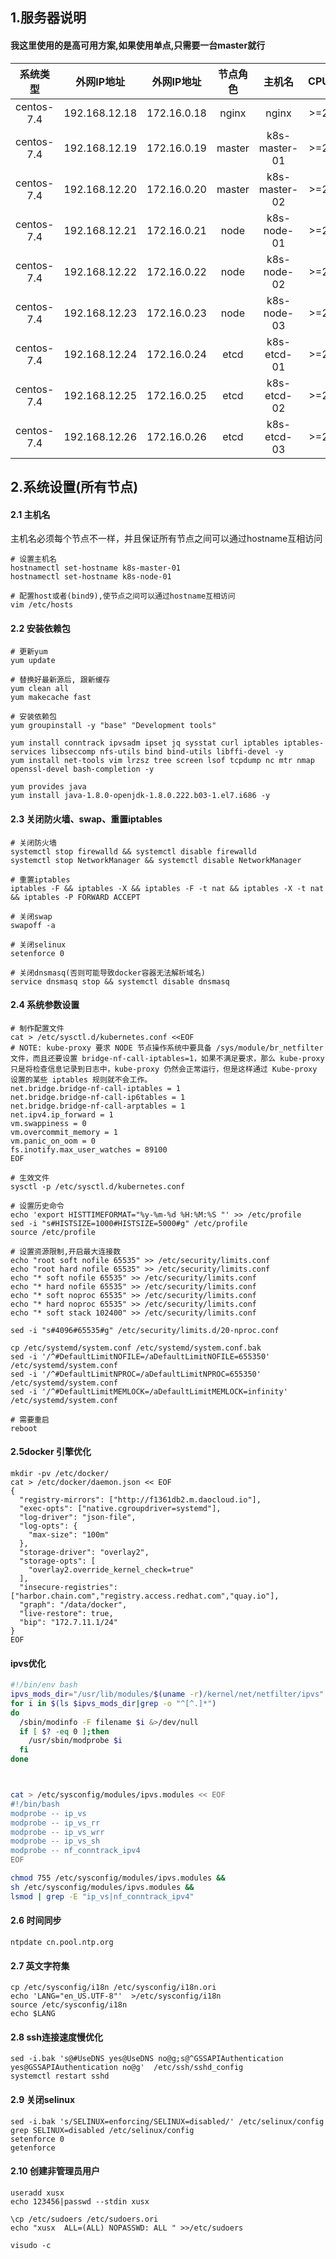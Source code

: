 ## 1.服务器说明
#### 我这里使用的是高可用方案,如果使用单点,只需要一台master就行
|系统类型  |外网IP地址   |外网IP地址 |节点角色|主机名       |CPU   |内存  |
|:-------: |:-----:      |:-----:    |:----:  |:----:       |:----:|:----:|
|centos-7.4|192.168.12.18|172.16.0.18|nginx   |nginx        |>=2   |>=2   |
|centos-7.4|192.168.12.19|172.16.0.19|master  |k8s-master-01|>=2   |>=2   |
|centos-7.4|192.168.12.20|172.16.0.20|master  |k8s-master-02|>=2   |>=2   |
|centos-7.4|192.168.12.21|172.16.0.21|node    |k8s-node-01  |>=2   |>=2   |
|centos-7.4|192.168.12.22|172.16.0.22|node    |k8s-node-02  |>=2   |>=2   |
|centos-7.4|192.168.12.23|172.16.0.23|node    |k8s-node-03  |>=2   |>=2   |
|centos-7.4|192.168.12.24|172.16.0.24|etcd    |k8s-etcd-01  |>=2   |>=2   |
|centos-7.4|192.168.12.25|172.16.0.25|etcd    |k8s-etcd-02  |>=2   |>=2   |
|centos-7.4|192.168.12.26|172.16.0.26|etcd    |k8s-etcd-03  |>=2   |>=2   |

## 2.系统设置(所有节点)
#### 2.1 主机名
主机名必须每个节点不一样，并且保证所有节点之间可以通过hostname互相访问
```
# 设置主机名
hostnamectl set-hostname k8s-master-01
hostnamectl set-hostname k8s-node-01

# 配置host或者(bind9),使节点之间可以通过hostname互相访问
vim /etc/hosts
```

#### 2.2 安装依赖包
```
# 更新yum
yum update

# 替换好最新源后, 跟新缓存
yum clean all
yum makecache fast

# 安装依赖包
yum groupinstall -y "base" "Development tools"

yum install conntrack ipvsadm ipset jq sysstat curl iptables iptables-services libseccomp nfs-utils bind bind-utils libffi-devel -y
yum install net-tools vim lrzsz tree screen lsof tcpdump nc mtr nmap openssl-devel bash-completion -y

yum provides java
yum install java-1.8.0-openjdk-1.8.0.222.b03-1.el7.i686 -y
```

#### 2.3 关闭防火墙、swap、重置iptables
```
# 关闭防火墙
systemctl stop firewalld && systemctl disable firewalld
systemctl stop NetworkManager && systemctl disable NetworkManager

# 重置iptables
iptables -F && iptables -X && iptables -F -t nat && iptables -X -t nat && iptables -P FORWARD ACCEPT

# 关闭swap
swapoff -a

# 关闭selinux
setenforce 0

# 关闭dnsmasq(否则可能导致docker容器无法解析域名)
service dnsmasq stop && systemctl disable dnsmasq
```

#### 2.4 系统参数设置
```
# 制作配置文件
cat > /etc/sysctl.d/kubernetes.conf <<EOF
# NOTE: kube-proxy 要求 NODE 节点操作系统中要具备 /sys/module/br_netfilter 文件，而且还要设置 bridge-nf-call-iptables=1，如果不满足要求，那么 kube-proxy 只是将检查信息记录到日志中，kube-proxy 仍然会正常运行，但是这样通过 Kube-proxy 设置的某些 iptables 规则就不会工作。
net.bridge.bridge-nf-call-iptables = 1
net.bridge.bridge-nf-call-ip6tables = 1
net.bridge.bridge-nf-call-arptables = 1
net.ipv4.ip_forward = 1
vm.swappiness = 0
vm.overcommit_memory = 1
vm.panic_on_oom = 0
fs.inotify.max_user_watches = 89100
EOF

# 生效文件
sysctl -p /etc/sysctl.d/kubernetes.conf

# 设置历史命令
echo 'export HISTTIMEFORMAT="%y-%m-%d %H:%M:%S "' >> /etc/profile
sed -i "s#HISTSIZE=1000#HISTSIZE=5000#g" /etc/profile
source /etc/profile

# 设置资源限制,开启最大连接数
echo "root soft nofile 65535" >> /etc/security/limits.conf
echo "root hard nofile 65535" >> /etc/security/limits.conf
echo "* soft nofile 65535" >> /etc/security/limits.conf
echo "* hard nofile 65535" >> /etc/security/limits.conf
echo "* soft noproc 65535" >> /etc/security/limits.conf
echo "* hard noproc 65535" >> /etc/security/limits.conf
echo "* soft stack 102400" >> /etc/security/limits.conf

sed -i "s#4096#65535#g" /etc/security/limits.d/20-nproc.conf

cp /etc/systemd/system.conf /etc/systemd/system.conf.bak
sed -i '/^#DefaultLimitNOFILE=/aDefaultLimitNOFILE=655350' /etc/systemd/system.conf
sed -i '/^#DefaultLimitNPROC=/aDefaultLimitNPROC=655350' /etc/systemd/system.conf
sed -i '/^#DefaultLimitMEMLOCK=/aDefaultLimitMEMLOCK=infinity' /etc/systemd/system.conf

# 需要重启
reboot
```

#### 2.5docker 引擎优化
```
mkdir -pv /etc/docker/
cat > /etc/docker/daemon.json << EOF
{
  "registry-mirrors": ["http://f1361db2.m.daocloud.io"],
  "exec-opts": ["native.cgroupdriver=systemd"],
  "log-driver": "json-file",
  "log-opts": {
    "max-size": "100m"
  },
  "storage-driver": "overlay2",
  "storage-opts": [
    "overlay2.override_kernel_check=true"
  ],
  "insecure-registries": ["harbor.chain.com","registry.access.redhat.com","quay.io"],
  "graph": "/data/docker",
  "live-restore": true,
  "bip": "172.7.11.1/24"
}
EOF
```

#### ipvs优化
```bash
#!/bin/env bash
ipvs_mods_dir="/usr/lib/modules/$(uname -r)/kernel/net/netfilter/ipvs"
for i in $(ls $ipvs_mods_dir|grep -o "^[^.]*")
do
  /sbin/modinfo -F filename $i &>/dev/null
  if [ $? -eq 0 ];then
    /usr/sbin/modprobe $i
  fi
done



cat > /etc/sysconfig/modules/ipvs.modules << EOF
#!/bin/bash
modprobe -- ip_vs
modprobe -- ip_vs_rr
modprobe -- ip_vs_wrr
modprobe -- ip_vs_sh
modprobe -- nf_conntrack_ipv4
EOF

chmod 755 /etc/sysconfig/modules/ipvs.modules && 
sh /etc/sysconfig/modules/ipvs.modules && 
lsmod | grep -E "ip_vs|nf_conntrack_ipv4"
```

#### 2.6 时间同步
``` shell
ntpdate cn.pool.ntp.org
```

#### 2.7 英文字符集
``` shell
cp /etc/sysconfig/i18n /etc/sysconfig/i18n.ori
echo 'LANG="en_US.UTF-8"'  >/etc/sysconfig/i18n 
source /etc/sysconfig/i18n
echo $LANG
```

#### 2.8 ssh连接速度慢优化
``` shell
sed -i.bak 's@#UseDNS yes@UseDNS no@g;s@^GSSAPIAuthentication yes@GSSAPIAuthentication no@g'  /etc/ssh/sshd_config
systemctl restart sshd
```

#### 2.9 关闭selinux
``` shell
sed -i.bak 's/SELINUX=enforcing/SELINUX=disabled/' /etc/selinux/config
grep SELINUX=disabled /etc/selinux/config 
setenforce 0
getenforce
```

#### 2.10 创建非管理员用户
``` shell
useradd xusx
echo 123456|passwd --stdin xusx

\cp /etc/sudoers /etc/sudoers.ori
echo "xusx  ALL=(ALL) NOPASSWD: ALL " >>/etc/sudoers

visudo -c
```
